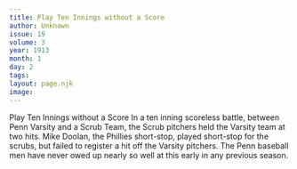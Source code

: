 ```yaml
---
title: Play Ten Innings without a Score
author: Unknown
issue: 19
volume: 3
year: 1913
month: 1
day: 2
tags:
layout: page.njk
image:
---
```

Play Ten Innings without a Score   In a ten inning scoreless battle, between Penn Varsity and a Scrub Team, the Scrub pitchers held the Varsity team at two hits. Mike Doolan, the Phillies short-stop, played short-stop for the scrubs, but failed to register a hit off the Varsity pitchers. The Penn baseball men have never owed up nearly so well at this early in any previous season. 


